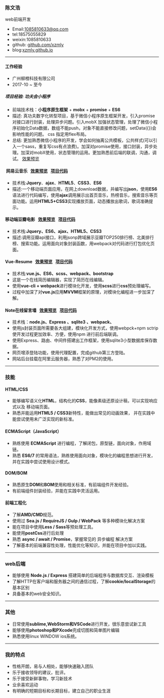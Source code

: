 

### 陈文浩
web前端开发

- Email:1085810633@qq.com
- tel:18575055829
- weixin:1085810633
- github: [github.com/xzmly](https://github.com/xzmly)
- blog:[xzmly.github.io](https://xzmly.github.io/)
***
#### 工作经验
- 广州柳橙科技有限公司
- 2017-10 ~ 至今
##### 项目经验: 功夫会小程序
- 前端技术栈：**小程序原生框架** + **mobx** + **promise** + **ES6**
- 描述: 真功夫数字化转型项目，基于微信小程序原生框架开发，引入promise对接口进行封装，处理异步问题。引入mobX 加强状态管理，处理了微信小程序初始化Data数据，数组不能push，对象不能直接修改问题，setData({})会影响性能的问题。 css 指定用flex布局。
- 总结: 更加熟悉微信小程序的开发，学会如何抽离公共模板，公共样式(可以引入一个sass，重复写css有点浪费)。加深对promise使用，接口封装，异步处理。加深对mobX使用，状态管理的运用。更加熟悉前后端的联调，沟通，调试。
[效果预览](http://ozb1j982i.bkt.clouddn.com/421534873205701433.jpg)

####  网易云音乐   [效果预览](https://github.com/xzmly/ease-music/blob/master/img/1510714236.png)   [项目代码](https://github.com/xzmly/ease-music)
- 技术栈:**Jquery**、**ajax**、**HTML5**、**CSS3**、**ES6**
- 描述:一个移动端页面应用，在网上download数据，并编写出**json**，使用**ES6**语法进行代码编写，使用**ajax**调用展示出首页音乐，热榜音乐，搜索音乐等页面功能。运用**HTML5+CSS3**实现播放页面，动态播放出歌词，歌词准确提示。

#### 移动端豆瓣电影   [效果预览](https://github.com/xzmly/Mobile-douban/blob/master/img/1509506084.png)   [项目代码](https://github.com/xzmly/Mobile-douban)
- 技术栈:**Jquery、ES6、ajax、HTML5、CSS3**
- 描述:调用豆瓣api接口，利用jsonp跨域展示豆瓣TOP250排行榜、北美排行榜、搜索功能。运用面向对象封装函数，用webpack对代码进行打包优化页面。

#### Vue-Resume   [效果预览](https://xzmly.github.io/vue-resumer-1/dist/)   [项目代码](https://github.com/xzmly/vue-resumer-1)
- 技术栈:**vue.js、ES6、scss、webpack、bootstrap**
- 这是一个在线简历编辑器，实现了简历在线编辑。
- 使用**vue-cli + webpack**进行模块化开发，使用**scss**进行**css**预处理编写。
- 过程中加深了对**vue.js**应用**MVVM**框架的原理，对模块化编程进一步加深了解。

#### Note在线留言墙   [效果预览](http://cwhh.ltd/)   [项目代码](https://github.com/xzmly/Express-note-2)
- 技术栈：**node.js、Express 、sqlite3 、webpack、**
- 使用js封装页面所需要各大组建，模块化开发方式，使用webpck+npm sctrip 使开发过程更加效率、方便，使用npm 进行前后端联调。
- 使用Express、路由、中间件搭建出工作框架，使用sqlite3小型数据库保存数据。
- 网页增添登陆功能，使用代理配置，完成github第三方登陆。
- 网站后台挂载在阿里云服务器，熟悉了对PM2的使用。

***

### 技能
#### **HTML/CSS**
- 能够编写语义化**HTML**，结构化的**CSS**，能像素级还原设计稿，可以实现响应式以及
移动端页面。
- 熟悉并能运用**HTML5 / CSS3**新特性，能做出常见的动画效果，
并在实践中能尝试使用未广泛实现的新标准。
#### ECMAScript（JavaScript）
- 熟练使用 **ECMAScript** 进行编程，了解闭包，原型链，面向对象，作用域链。
- 熟悉 **ES6/7** 的常用语法，熟练使用面向对象，模块化的编程思想进行开发，
并在实践中尝试使用设计模式。
#### DOM/BOM
- 熟悉原生**DOM**和**BOM**使用和相关标准，有前端组件开发经验。
- 有前端组件封装经验，并能在实践中灵活运用。
#### 前端工程化
- 了解**AMD/CMD**规范。
- 使用过 **Sea.js / RequireJS / Gulp / WebPack** 等多种模块化解决方案
- 能在项目中使用**Less / Sass**等预处理工具。
- 能使用**postCss**进行后处理
- 熟悉 **async / await / Promise**，掌握常见的 异步编程 解决方案
- 了解基本的前端兼容性处理，性能优化等知识，并能在项目中加以实践。
***

### web后端
- 能够使用 **Node.js / Express** 搭建简单的后端程序与数据库交互、渲染模板
- 了解HTTP在客户端和服务器之间的通信过程，了解**cookie/localStorage**的基本区别
- 具备基本的web安全知识。
***

### 其他
- 日常使用**sublime,WebStorm和VSCode**进行开发，很乐意尝试新工具
- 能够使用**photoshop和PXcode**完成切图和简单图片编辑
- 熟悉使用linux WINDOW ios系统。
***

### 我的特点
- 性格开朗，易与人相处，能够快速融入团队
- 乐于接收领导的建议，批评。
- 乐于接受新鲜事物，学习新技术
- 业余喜欢运动
- 有明确的短期目标和长期目标，建立自己的职业生涯

